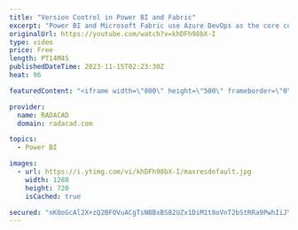 ```yaml
---
title: "Version Control in Power BI and Fabric"
excerpt: "Power BI and Microsoft Fabric use Azure DevOps as the core component for their version and source control. The integration with Azure DevOps and Git helps maintain a copy of the source code and version it. It allows access to it anytime needed, plus the multi-development aspect added. In this article"
originalUrl: https://youtube.com/watch?v=khDFh98bX-I
type: video
price: Free
length: PT14M4S
publishedDateTime: 2023-11-15T02:23:30Z
heat: 96

featuredContent: "<iframe width=\"800\" height=\"500\" frameborder=\"0\" src=\"https://www.youtube.com/embed/khDFh98bX-I\" allow=\"accelerometer; autoplay; encrypted-media; gyroscope; picture-in-picture\" allowfullscreen></iframe>"

provider:
  name: RADACAD
  domain: radacad.com

topics:
  - Power BI

images:
  - url: https://i.ytimg.com/vi/khDFh98bX-I/maxresdefault.jpg
    width: 1280
    height: 720
    isCached: true

secured: "nK0oGcAl2X+zQ2BFOVuACgTsNBBxBS82UZx1DiM1t8oVnT2bStRRa9PwhIiJYCHfBLfNV/Wi7tldRG/KR2+Doc8fRtCxQ6lyBXMDjhQ+1BccA8SzCAG7eZI1OUAtyr0nGDu9c6/ilrvXeKy+KJuZlphiatWS4asTBfFNBgvG6tAnVYINywtGbxN9rKgWv/QSEcOQmE5ZzhpTztVLAz7WYL3FUA84OKtbtKuGQ/CtPSWGeb5w89KeeN57wQ28Iv7b8Iiui36yRLv2vtiWsnyicWIug+527R8aIinsnjx6IiaeMrEcEY5M+CA32rzJhy78W2MLzZ574vOhOjHRgkNBUFJ9xKU5ETBUt+S2mAxJsg07Aq2Tu0h19Xzbls4/7Lj+WR2XFNDFVdlP6c3voTrvDH917EEno+ss60UyFZ8upxc=;kngV4kdPNIQZmy3Kq8IacA=="
---
```


